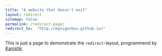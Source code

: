 ```yaml
---
title: "A website that doesn't exit"
layout: redirect
sitemap: false
permalink: /redirect-page/
redirect_to:  "http://myeigenbox.github.io/"
---
```

This is just a page to demonstrate the `redirect`-layout, programmend by [Kanishk](http://codingtips.kanishkkunal.in/about/).